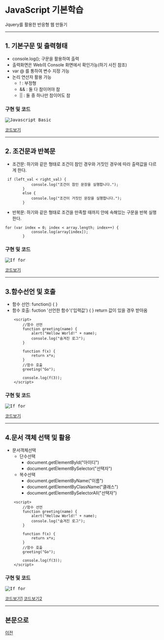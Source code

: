 # JavaScript 기본학습
Jquery를 활용한 반응형 웹 만들기

-----------------------
## 1. 기본구문 및 출력형태

* console.log(); 구문을 활용하여 출력
* 출력화면은 Web의 Console 화면에서 확인가능(하기 사진 참조)
* var @ 를 통하여 변수 지정 가능
* 논리 연산자 활용 가능
  - ! : 부정형
  - && : 둘 다 참이어야 참
  - || : 둘 중 하나만 참이어도 참


### 구현 및 코드
<kbd>![Javascript_Basic](/03_JavaScript/JS_실행화면/first_result.PNG "Javascript_Basic")</kbd>

[코드보기](https://github.com/kg4543/StudyHtml/blob/main/03_JavaScript/js_test1.html)

-----------------------
## 2. 조건문과 반복문

* 조건문: 하기와 같은 형태로 조건이 참인 경우와 거짓인 경우에 따라 출력값을 다르게 한다.
```
 if (left_val < right_val) {
            console.log("조건이 참인 문장을 실행합니다.");
        }
        else {
            console.log("조건이 거짓인 문장을 실행합니다.");
        }
```
* 반복문: 하기와 같은 형태로 조건을 만족할 때까지 안에 속해있는 구문을 반복 실행한다. 
```
for (var index = 0; index < array.length; index++) {
            console.log(array[index]);
        }
```

### 구현 및 코드
<kbd>![If_for](/03_JavaScript/JS_실행화면/if_for_test.PNG "If_for")</kbd>

[코드보기](https://github.com/kg4543/StudyHtml/blob/main/03_JavaScript/js_test2.html)

-----------------------
## 3.함수선언 및 호출

* 함수 선언: function() { }
* 함수 호출: fuction '선언한 함수'('입력값') { } 
                   return 값이 있을 경우 받아옴
```
    <script>
        //함수 선언
        function greeting(name) {
            alert("Hellow World!" + name);
            console.log("숨겨진 로그");
        }

        function f(x) {
            return x*x;
        }
        //함수 호출
        greeting("Go");

        console.log(f(3));
    </script>
```

### 구현 및 코드
<kbd>![If_for](/03_JavaScript/JS_실행화면/if_for_test.PNG "If_for")</kbd>

[코드보기](https://github.com/kg4543/StudyHtml/blob/main/03_JavaScript/js_test3.html)

-----------------------
## 4.문서 객체 선택 및 활용

* 문서객체선택
  - 단수선택
     - document.getElementById("아이디")
     - document.getElementBySelector("선택자")
  - 복수선택
     - document.getElementByName("이름")
     - document.getElementByClassName("클래스")
     - document.getElementBySelectorAll("선택자")

```
    <script>
        //함수 선언
        function greeting(name) {
            alert("Hellow World!" + name);
            console.log("숨겨진 로그");
        }

        function f(x) {
            return x*x;
        }
        //함수 호출
        greeting("Go");

        console.log(f(3));
    </script>
```

### 구현 및 코드
<kbd>![If_for](/03_JavaScript/JS_실행화면/if_for_test.PNG "If_for")</kbd>

[코드보기1](https://github.com/kg4543/StudyHtml/blob/main/03_JavaScript/js_test4.html)
[코드보기2](https://github.com/kg4543/StudyHtml/blob/main/03_JavaScript/js_test5.html)

----------------------
## 본문으로

[이전](https://github.com/kg4543/StudyHtml)
